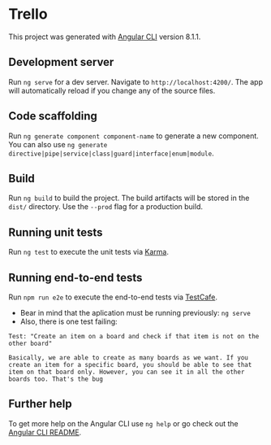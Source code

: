 # Trello

This project was generated with [Angular CLI](https://github.com/angular/angular-cli) version 8.1.1.

## Development server

Run `ng serve` for a dev server. Navigate to `http://localhost:4200/`. The app will automatically reload if you change any of the source files.

## Code scaffolding

Run `ng generate component component-name` to generate a new component. You can also use `ng generate directive|pipe|service|class|guard|interface|enum|module`.

## Build

Run `ng build` to build the project. The build artifacts will be stored in the `dist/` directory. Use the `--prod` flag for a production build.

## Running unit tests

Run `ng test` to execute the unit tests via [Karma](https://karma-runner.github.io).

## Running end-to-end tests

Run `npm run e2e` to execute the end-to-end tests via [TestCafe](http://www.testcafe.io/).

- Bear in mind that the aplication must be running previously: `ng serve`
- Also, there is one test failing:

```
Test: "Create an item on a board and check if that item is not on the other board"

Basically, we are able to create as many boards as we want. If you create an item for a specific board, you should be able to see that item on that board only. However, you can see it in all the other boards too. That's the bug
```

## Further help

To get more help on the Angular CLI use `ng help` or go check out the [Angular CLI README](https://github.com/angular/angular-cli/blob/master/README.md).

